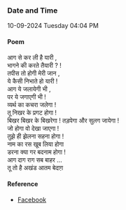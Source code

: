 ### Date and Time

10-09-2024 Tuesday 04:04 PM

#### Poem

आग से कर ली है यारी , <br />
भागने की करते तैयारी ? ! <br />
तपीस तो होगी मेरी जान , <br />
ये कैसी निभाते हो यारी ! <br />
आग ये जलायेगी भी , <br />
पर ये जगाएगी भी ! <br />
व्यर्थ का कचरा जलेगा ! <br />
तू निखर के प्रगट होगा ! <br />
बिखर बिखर के बिखरेगा ! तड़पेगा और सुलग जायेगा ! <br />
जो होगा वो देखा जाएगा ! <br />
तुझे ही झेलना सहना होगा ! <br />
नाम का रस खूब लिया होगा <br />
डरना क्या गर बदनाम होगा ! <br />
आग दाग राग सब बाहर … <br />
तू तो है अखंड आतम बेदाग़

#### Reference

* [Facebook](https://www.facebook.com/share/v/EbMk2yrxSc7ixrke/?mibextid=FQVVTg)
